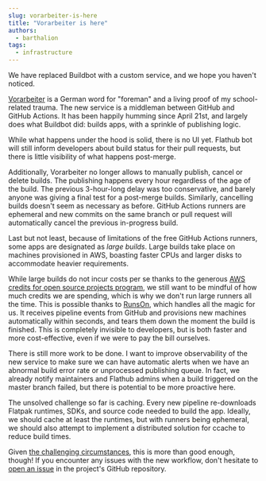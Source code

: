 ```yaml
---
slug: vorarbeiter-is-here
title: "Vorarbeiter is here"
authors:
  - barthalion
tags:
  - infrastructure
---
```


We have replaced Buildbot with a custom service, and we hope you haven't noticed.

<!-- truncate -->

[Vorarbeiter][vorarbeiter] is a German word for "foreman" and a living proof of
my school-related trauma. The new service is a middleman between GitHub and
GitHub Actions. It has been happily humming since April 21st, and largely does what
Buildbot did: builds apps, with a sprinkle of publishing logic.

While what happens under the hood is solid, there is no UI yet. Flathub bot
will still inform developers about build status for their pull requests, but
there is little visibility of what happens post-merge.

Additionally, Vorarbeiter no longer allows to manually publish, cancel or
delete builds. The publishing happens every hour regardless of the age of the
build. The previous 3-hour-long delay was too conservative, and barely anyone
was giving a final test for a post-merge builds. Similarly, cancelling builds
doesn't seem as necessary as before. GitHub Actions runners are ephemeral and
new commits on the same branch or pull request will automatically cancel the
previous in-progress build.

Last but not least, because of limitations of the free GitHub Actions runners,
some apps are designated as _large builds_. Large builds take place on machines
provisioned in AWS, boasting faster CPUs and larger disks to accommodate
heavier requirements.

While large builds do not incur costs per se thanks to the generous [AWS
credits for open source projects program][aws], we still want to be mindful of
how much credits we are spending, which is why we don't run large runners all
the time. This is possible thanks to [RunsOn][runson], which handles all the
magic for us. It receives pipeline events from GitHub and provisions new
machines automatically within seconds, and tears them down the moment the build
is finished. This is completely invisible to developers, but is both faster and
more cost-effective, even if we were to pay the bill ourselves.

There is still more work to be done. I want to improve observability of the new
service to make sure we can have automatic alerts when we have an abnormal build
error rate or unprocessed publishing queue. In fact, we already notify
maintainers and Flathub admins when a build triggered on the master branch
failed, but there is potential to be more proactive here.

The unsolved challenge so far is caching. Every new pipeline re-downloads
Flatpak runtimes, SDKs, and source code needed to build the app. Ideally, we
should cache at least the runtimes, but with runners being ephemeral, we should
also attempt to implement a distributed solution for ccache to reduce build
times.

Given [the challenging circumstances][revamp], this is more than good enough,
though! If you encounter any issues with the new workflow, don't hesitate to
[open an issue][issue] in the project's GitHub repository.

[vorarbeiter]: https://github.com/flathub-infra/vorarbeiter
[runson]: https://runs-on.com/
[aws]: https://aws.amazon.com/blogs/opensource/aws-promotional-credits-open-source-projects/
[revamp]: https://docs.flathub.org/blog/flathub-build-infrastructure-revamp
[issue]: https://github.com/flathub-infra/vorarbeiter/issues
